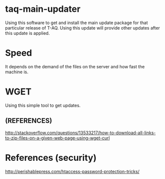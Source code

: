 taq-main-updater
================

Using this software to get and install the main update package for that particular release of T-AQ. Using this update will provide other updates after this update is applied.

Speed
=====
It depends on the demand of the files on the server and how fast the machine is.

WGET
=====
Using this simple tool to get updates.

(REFERENCES)
--
http://stackoverflow.com/questions/13533217/how-to-download-all-links-to-zip-files-on-a-given-web-page-using-wget-curl

References (security)
=====
http://perishablepress.com/htaccess-password-protection-tricks/


